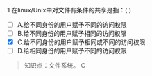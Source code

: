 1
在linux/Unix中对文件有条件的共享是指：( )
- [ ] A.给不同身份的用户赋予不同的访问权限 
- [ ] B.给不同身份的用户赋予相同的访问权限 
- [x] C.给不同身份的用户赋予相同或不同的访问权限
- [ ] D.给相同身份的用户赋予不同的访问权限

> 知识点：文件系统。
> C
